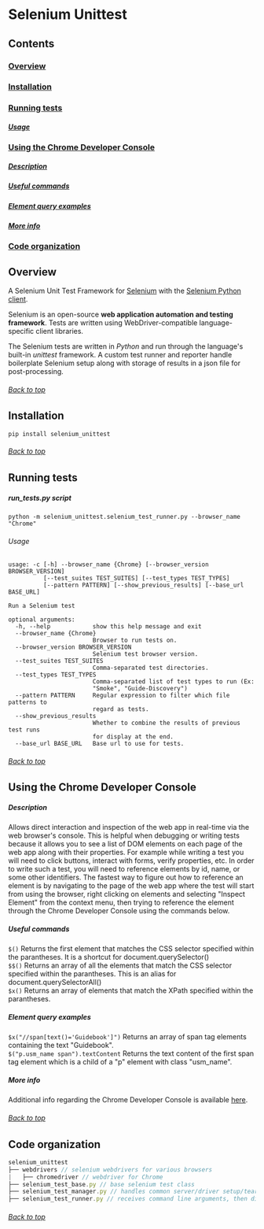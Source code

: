 Selenium Unittest
=================
Contents
--------
### [Overview](#overview-1)
### [Installation](#installation-1)
### [Running tests](#running-tests-1)
##### [Usage](usage-1)
### [Using the Chrome Developer Console](#using-the-chrome-developer-console-1)
##### [Description](#description-1)
##### [Useful commands](#useful-commands-1)
##### [Element query examples](#element-query-examples-1)
##### [More info](#more-info-1)
### [Code organization](#code-organization-1)

Overview
--------
A Selenium Unit Test Framework for [Selenium](http://www.seleniumhq.org/) with the [Selenium Python client](https://selenium-python.readthedocs.org/index.html).

Selenium is an open-source **web application automation and testing framework**.  Tests are written using WebDriver-compatible language-specific client libraries.

The Selenium tests are written in *Python* and run through the language's built-in *unittest* framework.  A custom test runner and reporter handle boilerplate Selenium setup along with storage of results in a json file for post-processing.

###### [Back to top](#contents)

Installation
------------
```
pip install selenium_unittest
```

###### [Back to top](#contents)

Running tests
-------------

##### run_tests.py script
`python -m selenium_unittest.selenium_test_runner.py --browser_name "Chrome"`

###### Usage
```
usage: -c [-h] --browser_name {Chrome} [--browser_version BROWSER_VERSION]
          [--test_suites TEST_SUITES] [--test_types TEST_TYPES]
          [--pattern PATTERN] [--show_previous_results] [--base_url BASE_URL]

Run a Selenium test

optional arguments:
  -h, --help            show this help message and exit
  --browser_name {Chrome}
                        Browser to run tests on.
  --browser_version BROWSER_VERSION
                        Selenium test browser version.
  --test_suites TEST_SUITES
                        Comma-separated test directories.
  --test_types TEST_TYPES
                        Comma-separated list of test types to run (Ex:
                        "Smoke", "Guide-Discovery")
  --pattern PATTERN     Regular expression to filter which file patterns to
                        regard as tests.
  --show_previous_results
                        Whether to combine the results of previous test runs
                        for display at the end.
  --base_url BASE_URL   Base url to use for tests.
```

###### [Back to top](#contents)

Using the Chrome Developer Console
----------------------------------

##### Description
Allows direct interaction and inspection of the web app in real-time via the web browser's console.  This is helpful when debugging or writing tests because it allows you to see a list of DOM elements on each page of the web app along with their properties.  For example while writing a test you will need to click buttons, interact with forms, verify properties, etc.  In order to write such a test, you will need to reference elements by id, name, or some other identifiers.  The fastest way to figure out how to reference an element is by navigating to the page of the web app where the test will start from using the browser, right clicking on elements and selecting "Inspect Element" from the context menu, then trying to reference the element through the Chrome Developer Console using the commands below.

##### Useful commands

```$()``` Returns the first element that matches the CSS selector specified within the parantheses. It is a shortcut for document.querySelector()<br />
```$$()``` Returns an array of all the elements that match the CSS selector specified within the parantheses. This is an alias for document.querySelectorAll()<br />
```$x()``` Returns an array of elements that match the XPath specified within the parantheses.<br />

##### Element query examples
```$x("//span[text()='Guidebook']")``` Returns an array of span tag elements containing the text "Guidebook".<br />
```$("p.usm_name span").textContent``` Returns the text content of the first span tag element which is a child of a "p" element with class "usm_name".

##### More info
Additional info regarding the Chrome Developer Console is available [here](https://developer.chrome.com/devtools/docs/console).

###### [Back to top](#contents)

Code organization
-----------------
```js
selenium_unittest
├── webdrivers // selenium webdrivers for various browsers
|   ├── chromedriver // webdriver for Chrome
├── selenium_test_base.py // base selenium test class
├── selenium_test_manager.py // handles common server/driver setup/teardown
├── selenium_test_runner.py // receives command line arguments, then discovers and runs selenium tests
```

###### [Back to top](#contents)
